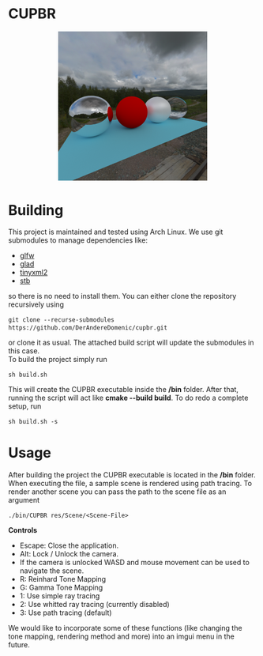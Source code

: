 # CUPBR
<center>
<img title="Sample render" alt="Alt text" src="sample.bmp" width="60%">
</center>

# Building
This project is maintained and tested using Arch Linux. We use git submodules to manage dependencies like:
<ul>
    <li> <a href="https://www.glfw.org">glfw</a>
    <li> <a href="https://glad.dav1d.de">glad</a>
    <li> <a href="https://github.com/leethomason/tinyxml2">tinyxml2</a>
    <li> <a href="https://github.com/nothings/stb">stb</a>
</ul>
so there is no need to install them. You can either clone the repository recursively using

```
git clone --recurse-submodules https://github.com/DerAndereDomenic/cupbr.git
```

or clone it as usual. The attached build script will update the submodules in this case.<br>
To build the project simply run

```
sh build.sh
```

This will create the CUPBR executable inside the **/bin** folder. After that, running the script will act like **cmake --build build**. To do redo a complete setup, run

```
sh build.sh -s
```

# Usage
After building the project the CUPBR executable is located in the **/bin** folder. When executing the file, a sample scene is rendered using path tracing. To render another scene you can pass the path to the scene file as an argument

```
./bin/CUPBR res/Scene/<Scene-File>
```

**Controls**<br>
<ul>
    <li> Escape: Close the application.
    <li> Alt: Lock / Unlock the camera.
    <li> If the camera is unlocked WASD and mouse movement can be used to navigate the scene.
    <li> R: Reinhard Tone Mapping
    <li> G: Gamma Tone Mapping
    <li> 1: Use simple ray tracing
    <li> 2: Use whitted ray tracing (currently disabled)
    <li> 3: Use path tracing (default)
</ul>
We would like to incorporate some of these functions (like changing the tone mapping, rendering method and more) into an imgui menu in the future.